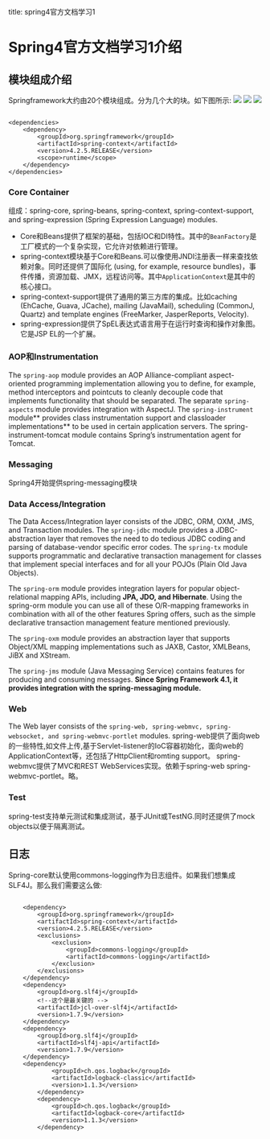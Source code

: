 title: spring4官方文档学习1 

#  Spring4官方文档学习1介绍 
##  模块组成介绍 
Springframework大约由20个模块组成。分为几个大的块。如下图所示:
![](/data/dokuwiki/spring/pasted/20160328-162820.png)
![](/data/dokuwiki/spring/pasted/20160328-163126.png)
![](/data/dokuwiki/spring/pasted/20160328-163143.png)
```

<dependencies>
    <dependency>
        <groupId>org.springframework</groupId>
        <artifactId>spring-context</artifactId>
        <version>4.2.5.RELEASE</version>
        <scope>runtime</scope>
    </dependency>
</dependencies>

```
###  Core Container 
组成：spring-core, spring-beans, spring-context, spring-context-support, and spring-expression (Spring Expression Language) modules.
  * Core和Beans提供了框架的基础，包括IOC和DI特性。其中的` BeanFactory `是工厂模式的一个复杂实现，它允许对依赖进行管理。
  * spring-context模块基于Core和Beans.可以像使用JNDI注册表一样来查找依赖对象。同时还提供了国际化 (using, for example, resource bundles)，事件传播，资源加载、JMX，远程访问等。其中` ApplicationContext `是其中的核心接口。
  * spring-context-support提供了通用的第三方库的集成。比如caching (EhCache, Guava, JCache), mailing (JavaMail), scheduling (CommonJ, Quartz) and template engines (FreeMarker, JasperReports, Velocity).
  * spring-expression提供了SpEL表达式语言用于在运行时查询和操作对象图。它是JSP EL的一个扩展。

###  AOP和Instrumentation 
The ` spring-aop ` module provides an AOP Alliance-compliant aspect-oriented programming implementation allowing you to define, for example, method interceptors and pointcuts to cleanly decouple code that implements functionality that should be separated. 
The separate ` spring-aspects ` module provides integration with AspectJ.
The ` spring-instrument ` module** provides class instrumentation support and classloader implementations** to be used in certain application servers. The spring-instrument-tomcat module contains Spring’s instrumentation agent for Tomcat.

###  Messaging 
Spring4开始提供spring-messaging模块
###  Data Access/Integration 
The Data Access/Integration layer consists of the JDBC, ORM, OXM, JMS, and Transaction modules.
The ` spring-jdbc ` module provides a JDBC-abstraction layer that removes the need to do tedious JDBC coding and parsing of database-vendor specific error codes.
The ` spring-tx ` module supports programmatic and declarative transaction management for classes that implement special interfaces and for all your POJOs (Plain Old Java Objects).

The ` spring-orm ` module provides integration layers for popular object-relational mapping APIs, including **JPA, JDO, and Hibernate**. Using the spring-orm module you can use all of these O/R-mapping frameworks in combination with all of the other features Spring offers, such as the simple declarative transaction management feature mentioned previously.

The ` spring-oxm ` module provides an abstraction layer that supports Object/XML mapping implementations such as JAXB, Castor, XMLBeans, JiBX and XStream.

The ` spring-jms ` module (Java Messaging Service) contains features for producing and consuming messages. **Since Spring Framework 4.1, it provides integration with the spring-messaging module.**

###  Web 
The Web layer consists of the ` spring-web, spring-webmvc, spring-websocket, and spring-webmvc-portlet ` modules.
spring-web提供了面向web的一些特性,如文件上传,基于Servlet-listener的IoC容器初始化，面向web的ApplicationContext等，还包括了HttpClient和romting support。
spring-webmvc提供了MVC和REST WebServices实现。依赖于spring-web
spring-webmvc-portlet。略。
###  Test 
spring-test支持单元测试和集成测试，基于JUnit或TestNG.同时还提供了mock objects以便于隔离测试。

##  日志 
Spring-core默认使用commons-logging作为日志组件。如果我们想集成SLF4J。那么我们需要这么做:
```

    <dependency>
        <groupId>org.springframework</groupId>
        <artifactId>spring-context</artifactId>
        <version>4.2.5.RELEASE</version>
        <exclusions>
            <exclusion>
                <groupId>commons-logging</groupId>
                <artifactId>commons-logging</artifactId>
            </exclusion>
        </exclusions>
    </dependency>
    <dependency>
        <groupId>org.slf4j</groupId>
      	<!--这个是最关键的 -->
        <artifactId>jcl-over-slf4j</artifactId>
        <version>1.7.9</version>
    </dependency>
    <dependency>
        <groupId>org.slf4j</groupId>
        <artifactId>slf4j-api</artifactId>
        <version>1.7.9</version>
    </dependency>
	<dependency>
			<groupId>ch.qos.logback</groupId>
			<artifactId>logback-classic</artifactId>
			<version>1.1.3</version>
		</dependency>
		<dependency>
			<groupId>ch.qos.logback</groupId>
			<artifactId>logback-core</artifactId>
			<version>1.1.3</version>
		</dependency>

```
